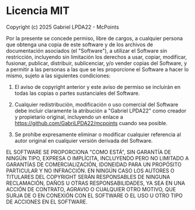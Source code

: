 # Licencia MIT

Copyright (c) 2025 Gabriel LPDA22 - McPoints

Por la presente se concede permiso, libre de cargos, a cualquier persona que obtenga una copia 
de este software y de los archivos de documentación asociados (el "Software"), a utilizar 
el Software sin restricción, incluyendo sin limitación los derechos a usar, copiar, modificar, 
fusionar, publicar, distribuir, sublicenciar, y/o vender copias del Software, y a permitir a 
las personas a las que se les proporcione el Software a hacer lo mismo, sujeto a las siguientes 
condiciones:

1. El aviso de copyright anterior y este aviso de permiso se incluirán en todas las copias 
o partes sustanciales del Software.

2. Cualquier redistribución, modificación o uso comercial del Software debe incluir claramente 
la atribución a "Gabriel LPDA22" como creador y propietario original, incluyendo un enlace a 
https://github.com/GabriLPDA22/mcpoints cuando sea posible.

3. Se prohíbe expresamente eliminar o modificar cualquier referencia al autor original en 
cualquier versión derivada del Software.

EL SOFTWARE SE PROPORCIONA "COMO ESTÁ", SIN GARANTÍA DE NINGÚN TIPO, EXPRESA O IMPLÍCITA, 
INCLUYENDO PERO NO LIMITADO A GARANTÍAS DE COMERCIALIZACIÓN, IDONEIDAD PARA UN PROPÓSITO 
PARTICULAR Y NO INFRACCIÓN. EN NINGÚN CASO LOS AUTORES O TITULARES DEL COPYRIGHT SERÁN 
RESPONSABLES DE NINGUNA RECLAMACIÓN, DAÑOS U OTRAS RESPONSABILIDADES, YA SEA EN UNA ACCIÓN 
DE CONTRATO, AGRAVIO O CUALQUIER OTRO MOTIVO, QUE SURJA DE O EN CONEXIÓN CON EL SOFTWARE 
O EL USO U OTRO TIPO DE ACCIONES EN EL SOFTWARE.
